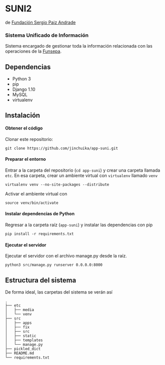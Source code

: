 SUNI2
=====
de [Fundación Sergio Paiz Andrade](http://funsepa.org/)

### Sistema Unificado de Información

Sistema encargado de gestionar toda la información relacionada con las operaciones de la [Funsepa](http://funsepa.org/).

## Dependencias

- Python 3
- pip
- Django 1.10
- MySQL
- virtualenv

## Instalación

#### Obtener el código
Clonar este repositorio:
```
git clone https://github.com/jinchuika/app-suni.git
```

#### Preparar el entorno
Entrar a la carpeta del repositorio (`cd app-suni`) y crear una carpeta llamada `etc`. En esa carpeta, crear un ambiente virtual con `virtualenv` llamado `venv`
```
virtualenv venv --no-site-packages --distribute
```
Activar el ambiente virtual con
```
source venv/bin/activate
```

#### Instalar dependencias de Python
Regresar a la carpeta raíz (`app-suni`) y instalar las dependencias con pip
```
pip install -r requirements.txt
```

#### Ejecutar el servidor
Ejecutar el servidor con el archivo manage.py desde la raíz.
```
python3 src/manage.py runserver 0.0.0.0:8000
```

## Estructura del sistema
De forma ideal, las carpetas del sistema se verán así

```
.
├── etc
│   ├── media
│   └── venv
├── src
│   ├── apps
│   ├── fix
│   ├── src
│   ├── static
│   ├── templates
│   └── manage.py
├── pickled_dict
├── README.md
└── requirements.txt
```
